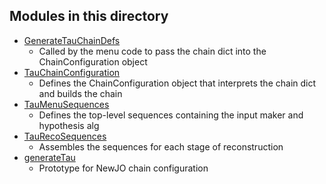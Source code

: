 Modules in this directory
-----

* [GenerateTauChainDefs](GenerateTauChainDefs.py)
  * Called by the menu code to pass the chain dict into the ChainConfiguration object
* [TauChainConfiguration](TauChainConfiguration.py)
  * Defines the ChainConfiguration object that interprets the chain dict and builds the chain
* [TauMenuSequences](TauMenuSequences.py)
  * Defines the top-level sequences containing the input maker and hypothesis alg
* [TauRecoSequences](TauRecoSequences.py)
  * Assembles the sequences for each stage of reconstruction
* [generateTau](generateTau.py)
  * Prototype for NewJO chain configuration